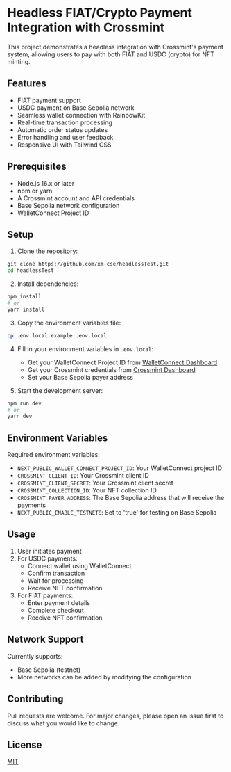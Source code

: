 # Headless FIAT/Crypto Payment Integration with Crossmint

This project demonstrates a headless integration with Crossmint's payment system, allowing users to pay with both FIAT and USDC (crypto) for NFT minting.

## Features

- FIAT payment support
- USDC payment on Base Sepolia network
- Seamless wallet connection with RainbowKit
- Real-time transaction processing
- Automatic order status updates
- Error handling and user feedback
- Responsive UI with Tailwind CSS

## Prerequisites

- Node.js 16.x or later
- npm or yarn
- A Crossmint account and API credentials
- Base Sepolia network configuration
- WalletConnect Project ID

## Setup

1. Clone the repository:
```bash
git clone https://github.com/xm-cse/headlessTest.git
cd headlessTest
```

2. Install dependencies:
```bash
npm install
# or
yarn install
```

3. Copy the environment variables file:
```bash
cp .env.local.example .env.local
```

4. Fill in your environment variables in `.env.local`:
   - Get your WalletConnect Project ID from [WalletConnect Dashboard](https://cloud.walletconnect.com)
   - Get your Crossmint credentials from [Crossmint Dashboard](https://dashboard.crossmint.com)
   - Set your Base Sepolia payer address

5. Start the development server:
```bash
npm run dev
# or
yarn dev
```

## Environment Variables

Required environment variables:

- `NEXT_PUBLIC_WALLET_CONNECT_PROJECT_ID`: Your WalletConnect project ID
- `CROSSMINT_CLIENT_ID`: Your Crossmint client ID
- `CROSSMINT_CLIENT_SECRET`: Your Crossmint client secret
- `CROSSMINT_COLLECTION_ID`: Your NFT collection ID
- `CROSSMINT_PAYER_ADDRESS`: The Base Sepolia address that will receive the payments
- `NEXT_PUBLIC_ENABLE_TESTNETS`: Set to 'true' for testing on Base Sepolia

## Usage

1. User initiates payment
2. For USDC payments:
   - Connect wallet using WalletConnect
   - Confirm transaction
   - Wait for processing
   - Receive NFT confirmation
3. For FIAT payments:
   - Enter payment details
   - Complete checkout
   - Receive NFT confirmation

## Network Support

Currently supports:
- Base Sepolia (testnet)
- More networks can be added by modifying the configuration

## Contributing

Pull requests are welcome. For major changes, please open an issue first to discuss what you would like to change.

## License

[MIT](https://choosealicense.com/licenses/mit/)
